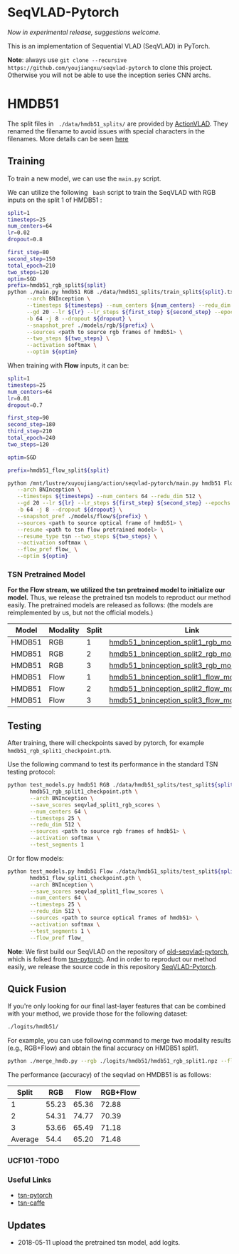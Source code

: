 # SeqVLAD-Pytorch

*Now in experimental release, suggestions welcome*. 

This is an implementation of Sequential VLAD (SeqVLAD) in PyTorch.

**Note**: always use `git clone --recursive https://github.com/youjiangxu/seqvlad-pytorch` to clone this project.
Otherwise you will not be able to use the inception series CNN archs.

# HMDB51

The split files in ``` ./data/hmdb51_splits/```  are provided by [ActionVLAD](https://github.com/rohitgirdhar/ActionVLAD#actionvlad-learning-spatio-temporal-aggregation-for-action-classification). They renamed the filename to avoid issues with special characters in the filenames. More details can be seen [here](https://github.com/rohitgirdhar/ActionVLAD#setting-up-the-data)


## Training

To train a new model, we can use the `main.py` script.

We can utilize the following ``` bash``` script to train the SeqVLAD with RGB inputs on the split 1 of HMDB51 : 

```bash
split=1
timesteps=25
num_centers=64
lr=0.02
dropout=0.8

first_step=80
second_step=150
total_epoch=210
two_steps=120
optim=SGD
prefix=hmdb51_rgb_split${split}
python ./main.py hmdb51 RGB ./data/hmdb51_splits/train_split${split}.txt ./data/hmdb51_splits/test_split${split}.txt \
      --arch BNInception \
      --timesteps ${timesteps} --num_centers ${num_centers} --redu_dim 512 \
      --gd 20 --lr ${lr} --lr_steps ${first_step} ${second_step} --epochs ${total_epoch} \
      -b 64 -j 8 --dropout ${dropout} \
      --snapshot_pref ./models/rgb/${prefix} \
      --sources <path to source rgb frames of hmdb51> \
      --two_steps ${two_steps} \
      --activation softmax \
      --optim ${optim}
```

When training with **Flow** inputs, it can be:

```bash
split=1
timesteps=25
num_centers=64
lr=0.01
dropout=0.7

first_step=90
second_step=180
third_step=210
total_epoch=240
two_steps=120

optim=SGD

prefix=hmdb51_flow_split${split}

python /mnt/lustre/xuyoujiang/action/seqvlad-pytorch/main.py hmdb51 Flow ./data/hmdb51_splits/train_split${split}.txt ./data/hmdb51_splits/test_split${split}.txt \
   --arch BNInception \
   --timesteps ${timesteps} --num_centers 64 --redu_dim 512 \
   --gd 20 --lr ${lr} --lr_steps ${first_step} ${second_step} --epochs ${total_epoch} \
   -b 64 -j 8 --dropout ${dropout} \
   --snapshot_pref ./models/flow/${prefix} \
   --sources <path to source optical frame of hmdb51> \
   --resume <path to tsn flow pretrained model> \
   --resume_type tsn --two_steps ${two_steps} \
   --activation softmax \
   --flow_pref flow_ \
   --optim ${optim}
```



### TSN Pretrained Model

**For the Flow stream, we utilized the tsn pretrained model to initialize our model.** Thus, we release the pretrained tsn models to reproduct our method easily. The pretrained models are released as follows: (the models are reimplemented by us, but not the official models.)

| Model  | Modality | Split | Link                                                         |
| ------ | -------- | ----- | ------------------------------------------------------------ |
| HMDB51 | RGB      | 1     | [hmdb51_bninception_split1_rgb_model_best.pth](https://tjueducn-my.sharepoint.com/:u:/g/personal/yjxu_tju_edu_cn/EXgsTfOClKlBvWygavN1BzgBNyLPd-Ukn7jBNj3t88q7jA?e=eu6PL0) |
| HMDB51 | RGB      | 2     | [hmdb51_bninception_split2_rgb_model_best.pth](https://tjueducn-my.sharepoint.com/:u:/g/personal/yjxu_tju_edu_cn/ETfn6SCeKqJBt3tDdA7JtK4BLdcSdYcnvXnL9RUJ9vUW9A?e=jvUjNG) |
| HMDB51 | RGB      | 3     | [hmdb51_bninception_split3_rgb_model_best.pth](https://tjueducn-my.sharepoint.com/:u:/g/personal/yjxu_tju_edu_cn/EWOThQmEPR5HjQStDJsyUbEB-1Zgjz_Jcf-bdR0AMuAhKA?e=rlgIrv) |
| HMDB51 | Flow     | 1     | [hmdb51_bninception_split1_flow_model_best.pth](https://tjueducn-my.sharepoint.com/:u:/g/personal/yjxu_tju_edu_cn/EXgsTfOClKlBvWygavN1BzgBNyLPd-Ukn7jBNj3t88q7jA?e=E5neqz) |
| HMDB51 | Flow     | 2     | [hmdb51_bninception_split2_flow_model_best.pth](https://tjueducn-my.sharepoint.com/:u:/g/personal/yjxu_tju_edu_cn/ERAS2JK9BSZCry_l1Ndtv6kB4rBdS-_vna_JNQ_Jast8OQ?e=1OUFel) |
| HMDB51 | Flow     | 3     | [hmdb51_bninception_split3_flow_model_best.pth](https://tjueducn-my.sharepoint.com/:u:/g/personal/yjxu_tju_edu_cn/EezS5HNGwf1IseTjKXcJ5IIBxjstXfC94AXYbzfmAFR5cw?e=hy3fhY) |



## Testing

After training, there will checkpoints saved by pytorch, for example `hmdb51_rgb_split1_checkpoint.pth`.

Use the following command to test its performance in the standard TSN testing protocol:

```bash
python test_models.py hmdb51 RGB ./data/hmdb51_splits/test_split${split}.txt \
       hmdb51_rgb_split1_checkpoint.pth \
       --arch BNInception \
       --save_scores seqvlad_split1_rgb_scores \
       --num_centers 64 \
       --timesteps 25 \
       --redu_dim 512 \
       --sources <path to source rgb frames of hmdb51> \
       --activation softmax \
       --test_segments 1
```

Or for flow models:

```bash   
python test_models.py hmdb51 Flow ./data/hmdb51_splits/test_split${split}.txt \
       hmdb51_flow_split1_checkpoint.pth \
       --arch BNInception \
       --save_scores seqvlad_split1_flow_scores \
       --num_centers 64 \
       --timesteps 25 \
       --redu_dim 512 \
       --sources <path to source optical frames of hmdb51> \
       --activation softmax \
       --test_segments 1 \
       --flow_pref flow_
```

**Note**: We first build our SeqVLAD on the repository of [old-seqvlad-pytorch](https://github.com/youjiangxu/tsn-pytorch/tree/seqvlad), which is folked from [tsn-pytorch](https://github.com/yjxiong/tsn-pytorch). And in order to reproduct our method easily, we release the source code in this repository [SeqVLAD-Pytorch](https://github.com/youjiangxu/seqvlad-pytorch).



## Quick Fusion

If you're only looking for our final last-layer features that can be combined with your method, we provide those for the following dataset:

```bash
./logits/hmdb51/
```

For example, you can use following command to merge two modality results (e.g., RGB+Flow) and obtain the final accuracy on HMDB51 split1.

```bash
python ./merge_hmdb.py --rgb ./logits/hmdb51/hmdb51_rgb_split1.npz --flow ./logits/hmdb51/hmdb51_flow_split1.npz
```



The performance (accuracy) of the seqvlad on HMDB51 is as follows:

| Split   | RGB   | Flow  | RGB+Flow |
| ------- | ----- | ----- | -------- |
| 1       | 55.23 | 65.36 | 72.88    |
| 2       | 54.31 | 74.77 | 70.39    |
| 3       | 53.66 | 65.49 | 71.18    |
| Average | 54.4  | 65.20 | 71.48    |

### UCF101 -TODO



### Useful Links
- [tsn-pytorch](https://github.com/yjxiong/tsn-pytorch)
- [tsn-caffe](https://github.com/yjxiong/temporal-segment-networks)

## Updates

- 2018-05-11 upload the pretrained tsn model, add logits.